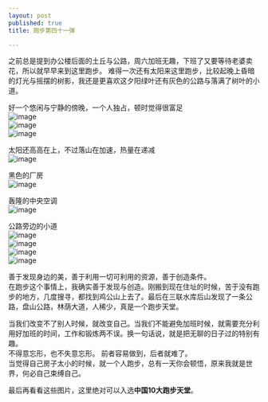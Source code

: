 ```yaml
---
layout: post
published: true
title: 跑步第四十一弹

---
```

之前总是提到办公楼后面的土丘与公路，周六加班无趣，下班了又要等待老婆卖花，所以就早早来到这里跑步。  难得一次还有太阳来这里跑步，比较起晚上昏暗的灯光与摇摆的树影，我还是更喜欢这夕阳绿叶还有灰色的公路与落满了树叶的小道。  

好一个悠闲与宁静的傍晚，一个人独占，顿时觉得很富足  
![image](/images/IMG_20140802_172728.jpg)  
![image](/images/IMG_20140802_172748.jpg)  
![image](/images/IMG_20140802_172847.jpg)

太阳还高高在上，不过落山在加速，热量在递减    
![image](/images/IMG_20140802_172741.jpg)  

黑色的厂房  
![image](/images/IMG_20140802_173020.jpg)  

轰隆的中央空调  
![image](/images/IMG_20140802_173035.jpg)  

公路旁边的小道  
![image](/images/IMG_20140802_173044.jpg)    
![image](/images/IMG_20140802_173205.jpg)  
![image](/images/IMG_20140802_175721.jpg)  
![image](/images/IMG_20140802_180058.jpg)  

善于发现身边的美，善于利用一切可利用的资源，善于创造条件。  
在跑步这个事情上，我确实善于发现与创造。刚搬到现在住址的时候，苦于没有跑步的地方，几度搜寻，都找到鸡公山上去了。最后在三联水库后山发现了一条公路，盘山公路，林荫大道，人稀少，真是一个跑步天堂。  

当我们改变不了别人时候，就改变自己。当我们不能避免加班时候，就需要充分利用好加班的时间，工作和锻炼两不误。换一句话说，就是把无聊的日子过的特别有趣。  
不得意忘形，也不失意忘形。  前者容易做到，后者就难了。  
当觉得自己房子太小的时候，就一个人跑步，总有一天你会顿悟，原来我就是世界，何必自己束缚自己。  

最后再看看这些图片，这里绝对可以入选**中国10大跑步天堂**。

